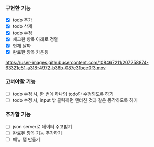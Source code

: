 ### 구현한 기능
- [x] todo 추가
- [x] todo 삭제
- [x] todo 수정
- [x] 체크한 항목 아래로 정렬
- [x] 현재 날짜
- [x] 완료한 항목 카운팅

https://user-images.githubusercontent.com/108467211/207258874-63321e51-a318-4972-b36b-087e31bce0f3.mov



### 고쳐야할 기능

- [ ] todo 수정 시, 한 번에 하나의 todo만 수정되도록 하기
- [ ] todo 수정 시, input 밖 클릭하면 엔터친 것과 같은 동작하도록 하기

### 추가할 기능

- [ ] json server로 데이터 주고받기
- [ ] 완료된 항목 기능 추가하기
- [ ] 메뉴 탭 만들기
